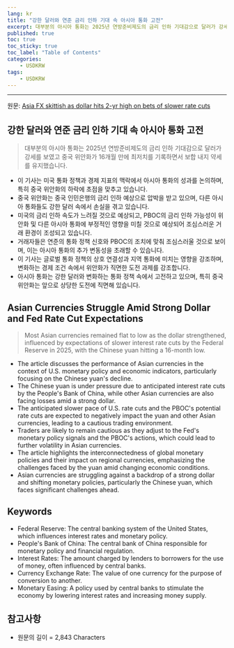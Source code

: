 ```yaml
---
lang: kr
title: "강한 달러와 연준 금리 인하 기대 속 아시아 통화 고전"
excerpt: 대부분의 아시아 통화는 2025년 연방준비제도의 금리 인하 기대감으로 달러가 강세를 보였고 중국 위안화가 16개월 만에 최저치를 기록하면서 보합 내지 약세를 유지했습니다.
published: true
toc: true
toc_sticky: true
toc_label: "Table of Contents"
categories:
    - USDKRW
tags:
    - USDKRW
---
```


---

  원문: [Asia FX skittish as dollar hits 2-yr high on bets of slower rate cuts](https://www.investing.com/news/forex-news/asia-fx-skittish-as-dollar-hits-2yr-high-on-bets-of-slower-rate-cuts-3794827)

## 강한 달러와 연준 금리 인하 기대 속 아시아 통화 고전

> 대부분의 아시아 통화는 2025년 연방준비제도의 금리 인하 기대감으로 달러가 강세를 보였고 중국 위안화가 16개월 만에 최저치를 기록하면서 보합 내지 약세를 유지했습니다.


- 이 기사는 미국 통화 정책과 경제 지표의 맥락에서 아시아 통화의 성과를 논의하며, 특히 중국 위안화의 하락에 초점을 맞추고 있습니다.
- 중국 위안화는 중국 인민은행의 금리 인하 예상으로 압박을 받고 있으며, 다른 아시아 통화들도 강한 달러 속에서 손실을 겪고 있습니다.
- 미국의 금리 인하 속도가 느려질 것으로 예상되고, PBOC의 금리 인하 가능성이 위안화 및 다른 아시아 통화에 부정적인 영향을 미칠 것으로 예상되어 조심스러운 거래 환경이 조성되고 있습니다.
- 거래자들은 연준의 통화 정책 신호와 PBOC의 조치에 맞춰 조심스러울 것으로 보이며, 이는 아시아 통화의 추가 변동성을 초래할 수 있습니다.
- 이 기사는 글로벌 통화 정책의 상호 연결성과 지역 통화에 미치는 영향을 강조하며, 변화하는 경제 조건 속에서 위안화가 직면한 도전 과제를 강조합니다.
- 아시아 통화는 강한 달러와 변화하는 통화 정책 속에서 고전하고 있으며, 특히 중국 위안화는 앞으로 상당한 도전에 직면해 있습니다.

## Asian Currencies Struggle Amid Strong Dollar and Fed Rate Cut Expectations

> Most Asian currencies remained flat to low as the dollar strengthened, influenced by expectations of slower interest rate cuts by the Federal Reserve in 2025, with the Chinese yuan hitting a 16-month low.


- The article discusses the performance of Asian currencies in the context of U.S. monetary policy and economic indicators, particularly focusing on the Chinese yuan's decline.
- The Chinese yuan is under pressure due to anticipated interest rate cuts by the People's Bank of China, while other Asian currencies are also facing losses amid a strong dollar.
- The anticipated slower pace of U.S. rate cuts and the PBOC's potential rate cuts are expected to negatively impact the yuan and other Asian currencies, leading to a cautious trading environment.
- Traders are likely to remain cautious as they adjust to the Fed's monetary policy signals and the PBOC's actions, which could lead to further volatility in Asian currencies.
- The article highlights the interconnectedness of global monetary policies and their impact on regional currencies, emphasizing the challenges faced by the yuan amid changing economic conditions.
- Asian currencies are struggling against a backdrop of a strong dollar and shifting monetary policies, particularly the Chinese yuan, which faces significant challenges ahead.

## Keywords

- Federal Reserve: The central banking system of the United States, which influences interest rates and monetary policy.
- People's Bank of China: The central bank of China responsible for monetary policy and financial regulation.
- Interest Rates: The amount charged by lenders to borrowers for the use of money, often influenced by central banks.
- Currency Exchange Rate: The value of one currency for the purpose of conversion to another.
- Monetary Easing: A policy used by central banks to stimulate the economy by lowering interest rates and increasing money supply.

## 참고사항

- 원문의 길이 = 2,843 Characters

